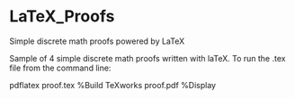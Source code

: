 # LaTeX_Proofs
Simple discrete math proofs powered by LaTeX

Sample of 4 simple discrete math proofs written with laTeX.
To run the .tex file from the command line:

pdflatex proof.tex %Build
TeXworks proof.pdf %Display
